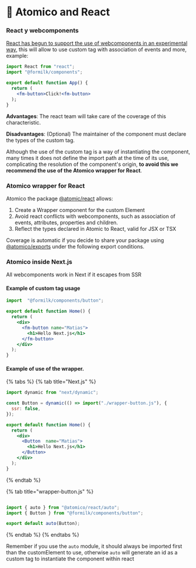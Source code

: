 # 🤝 Atomico and React

### React y webcomponents

[React has begun to support the use of webcomponents in an experimental way](https://github.com/facebook/react/issues/11347#issuecomment-988970952), this will allow to use custom tag with association of events and more, example:

```jsx
import React from "react";
import "@formilk/components";

export default function App() {
  return (
    <fm-button>Click!<fm-button>
  );
}
```

**Advantages**: The react team will take care of the coverage of this characteristic.

**Disadvantages**: (Optional) The maintainer of the component must declare the types of the custom tag.

Although the use of the custom tag is a way of instantiating the component, many times it does not define the import path at the time of its use, complicating the resolution of the component's origin, **to avoid this we recommend the use of the Atomico wrapper for React**.

### Atomico wrapper for React

Atomico the package [@atomic/react](../atomico/atomico-react.md) allows:

1. Create a Wrapper component for the custom Element
2. Avoid react conflicts with webcomponents, such as association of events, attributes, properties and children.
3. Reflect the types declared in Atomic to React, valid for JSX or TSX

Coverage is automatic if you decide to share your package using [@atomico/exports](../atomico/atomico-exports/) under the following export conditions.

### Atomico inside Next.js

All webcomponents work in Next if it escapes from SSR

#### Example of custom tag usage

```jsx
import  "@formilk/components/button";

export default function Home() {
  return (
    <div>
      <fm-button name="Matias">
        <h1>Hello Next.js</h1>
      </fm-button>
    </div>
  );
}
```

#### Example of use of the wrapper.

{% tabs %}
{% tab title="Next.js" %}
```jsx
import dynamic from "next/dynamic";

const Button = dynamic(() => import("./wrapper-button.js"), {
  ssr: false,
});

export default function Home() {
  return (
    <div>
      <Button  name="Matias">
        <h1>Hello Next.js</h1>
      </Button>
    </div>
  );
}
```
{% endtab %}

{% tab title="wrapper-button.js" %}
```javascript

import { auto } from "@atomico/react/auto";
import { Button } from "@formilk/components/button";

export default auto(Button);
```
{% endtab %}
{% endtabs %}

Remember if you use the `auto` module, it should always be imported first than the customElement to use, otherwise `auto` will generate an id as a custom tag to instantiate the component within react
